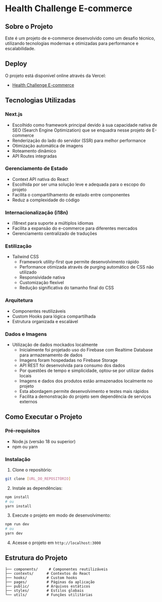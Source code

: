 # Health Challenge E-commerce

## Sobre o Projeto
Este é um projeto de e-commerce desenvolvido como um desafio técnico, utilizando tecnologias modernas e otimizadas para performance e escalabilidade.

## Deploy
O projeto está disponível online através da Vercel:
- [Health Challenge E-commerce](https://healtchallenge-react-next.vercel.app/pt)

## Tecnologias Utilizadas

### Next.js
- Escolhido como framework principal devido à sua capacidade nativa de SEO (Search Engine Optimization) que se enquadra nesse projeto de E-commerce
- Renderização do lado do servidor (SSR) para melhor performance
- Otimização automática de imagens
- Roteamento dinâmico
- API Routes integradas

### Gerenciamento de Estado
- Context API nativa do React
- Escolhida por ser uma solução leve e adequada para o escopo do projeto
- Facilita o compartilhamento de estado entre componentes
- Reduz a complexidade do código

### Internacionalização (i18n)
- i18next para suporte a múltiplos idiomas
- Facilita a expansão do e-commerce para diferentes mercados
- Gerenciamento centralizado de traduções

### Estilização
- Tailwind CSS
  - Framework utility-first que permite desenvolvimento rápido
  - Performance otimizada através de purging automático de CSS não utilizado
  - Responsividade nativa
  - Customização flexível
  - Redução significativa do tamanho final do CSS

### Arquitetura
- Componentes reutilizáveis
- Custom Hooks para lógica compartilhada
- Estrutura organizada e escalável

### Dados e Imagens
- Utilização de dados mockados localmente
  - Inicialmente foi projetado uso do Firebase com Realtime Database para armazenamento de dados
  - Imagens foram hospedadas no Firebase Storage
  - API REST foi desenvolvida para consumo dos dados 
  - Por questões de tempo e simplicidade, optou-se por utilizar dados locais
  - Imagens e dados dos produtos estão armazenados localmente no projeto
  - Esta abordagem permite desenvolvimento e testes mais rápidos
  - Facilita a demonstração do projeto sem dependência de serviços externos

## Como Executar o Projeto

### Pré-requisitos
- Node.js (versão 18 ou superior)
- npm ou yarn

### Instalação

1. Clone o repositório:
```bash
git clone [URL_DO_REPOSITÓRIO]
```

2. Instale as dependências:
```bash
npm install
# ou
yarn install
```

3. Execute o projeto em modo de desenvolvimento:
```bash
npm run dev
# ou
yarn dev
```

4. Acesse o projeto em `http://localhost:3000`

## Estrutura do Projeto

```
├── components/     # Componentes reutilizáveis
├── contexts/      # Contextos do React
├── hooks/         # Custom hooks
├── pages/         # Páginas da aplicação
├── public/        # Arquivos estáticos
├── styles/        # Estilos globais
└── utils/         # Funções utilitárias
```

